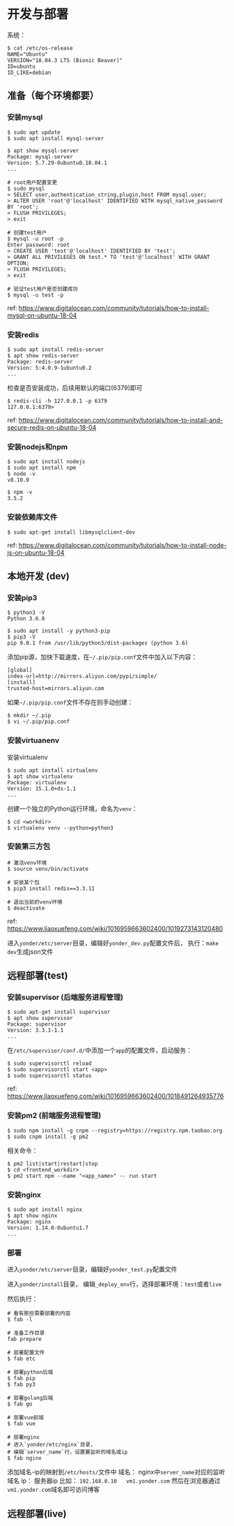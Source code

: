 # 开发与部署
系统：
```shell script
$ cat /etc/os-release
NAME="Ubuntu"
VERSION="18.04.3 LTS (Bionic Beaver)"
ID=ubuntu
ID_LIKE=debian
```

## 准备（每个环境都要）
### 安装mysql
```shell script
$ sudo apt update
$ sudo apt install mysql-server

$ apt show mysql-server
Package: mysql-server
Version: 5.7.29-0ubuntu0.18.04.1
...
```

```shell script
# root用户配置变更
$ sudo mysql
> SELECT user,authentication_string,plugin,host FROM mysql.user;
> ALTER USER 'root'@'localhost' IDENTIFIED WITH mysql_native_password BY 'root';
> FLUSH PRIVILEGES;
> exit
```

```shell script
# 创建test用户
$ mysql -u root -p
Enter password: root
> CREATE USER 'test'@'localhost' IDENTIFIED BY 'test';
> GRANT ALL PRIVILEGES ON test.* TO 'test'@'localhost' WITH GRANT OPTION;
> FLUSH PRIVILEGES;
> exit

# 验证test用户是否创建成功
$ mysql -u test -p
```

ref: 
https://www.digitalocean.com/community/tutorials/how-to-install-mysql-on-ubuntu-18-04

### 安装redis 

```shell script
$ sudo apt install redis-server
$ apt show redis-server
Package: redis-server
Version: 5:4.0.9-1ubuntu0.2
...
```

检查是否安装成功，后续用默认的端口(6379)即可
```shell script
$ redis-cli -h 127.0.0.1 -p 6379
127.0.0.1:6379>
```

ref:
https://www.digitalocean.com/community/tutorials/how-to-install-and-secure-redis-on-ubuntu-18-04

### 安装nodejs和npm
```shell script
$ sudo apt install nodejs
$ sudo apt install npm
$ node -v
v8.10.0

$ npm -v
3.5.2
```

### 安装依赖库文件
```shell script
$ sudo apt-get install libmysqlclient-dev
```

ref:
https://www.digitalocean.com/community/tutorials/how-to-install-node-js-on-ubuntu-18-04
    
## 本地开发 (dev)
### 安装pip3
```shell script
$ python3 -V
Python 3.6.8

$ sudo apt install -y python3-pip
$ pip3 -V
pip 9.0.1 from /usr/lib/python3/dist-packages (python 3.6)
```

添加pip源，加快下载速度，在`~/.pip/pip.conf`文件中加入以下内容：
```shell script
[global]
index-url=http://mirrors.aliyun.com/pypi/simple/
[install]
trusted-host=mirrors.aliyun.com
```

如果`~/.pip/pip.conf`文件不存在则手动创建：
```shell script
$ mkdir ~/.pip
$ vi ~/.pip/pip.conf
```

### 安装virtuanenv    
安装virtualenv
```shell script
$ sudo apt install virtualenv
$ apt show virtualenv
Package: virtualenv
Version: 15.1.0+ds-1.1
...
```

创建一个独立的Python运行环境，命名为`venv`：
```shell script
$ cd <workdir>
$ virtualenv venv --python=python3
```

### 安装第三方包
```shell script
# 激活venv环境
$ source venv/bin/activate

# 安装某个包
$ pip3 install redis==3.3.11

# 退出当前的venv环境
$ deactivate
```

ref:
https://www.liaoxuefeng.com/wiki/1016959663602400/1019273143120480

进入`yonder/etc/server`目录，编辑好`yonder_dev.py`配置文件后，
执行：`make dev`生成json文件

## 远程部署(test)
### 安装supervisor (后端服务进程管理)
```shell script
$ sudo apt-get install supervisor
$ apt show supervisor
Package: supervisor
Version: 3.3.1-1.1
...
```

在`/etc/supervisor/conf.d/`中添加一个`app`的配置文件，启动服务：
```shell script
$ sudo supervisorctl reload
$ sudo supervisorctl start <app>
$ sudo supervisorctl status
```

ref:
https://www.liaoxuefeng.com/wiki/1016959663602400/1018491264935776

### 安装pm2 (前端服务进程管理)
```shell script
$ sudo npm install -g cnpm --registry=https://registry.npm.taobao.org
$ sudo cnpm install -g pm2
```

相关命令：
```shell script
$ pm2 list|start|restart|stop
$ cd <frontend_workdir>
$ pm2 start npm --name "<app_name>" -- run start
```

### 安装nginx
```shell script
$ sudo apt install nginx
$ apt show nginx
Package: nginx
Version: 1.14.0-0ubuntu1.7
...
```

### 部署
进入`yonder/etc/server`目录，编辑好`yonder_test.py`配置文件

进入`yonder/install`目录，
编辑`_deploy_env`行，选择部署环境：`test`或者`live` 

然后执行：
```shell script
# 看有那些需要部署的内容
$ fab -l

# 准备工作目录
fab prepare 

# 部署配置文件
$ fab etc

# 部署python后端
$ fab pip
$ fab py3

# 部署golang后端
$ fab go

# 部署vue前端
$ fab vue

# 部署nginx
# 进入`yonder/etc/nginx`目录，
# 编辑`server_name`行，设置要监听的域名或ip
$ fab nginx
```

添加域名-ip的映射到`/etc/hosts/`文件中
域名： nginx中`server_name`对应的监听域名
ip：  服务器ip
比如：
`192.168.0.10	vm1.yonder.com`
然后在浏览器通过`vm1.yonder.com`域名即可访问博客

## 远程部署(live)

